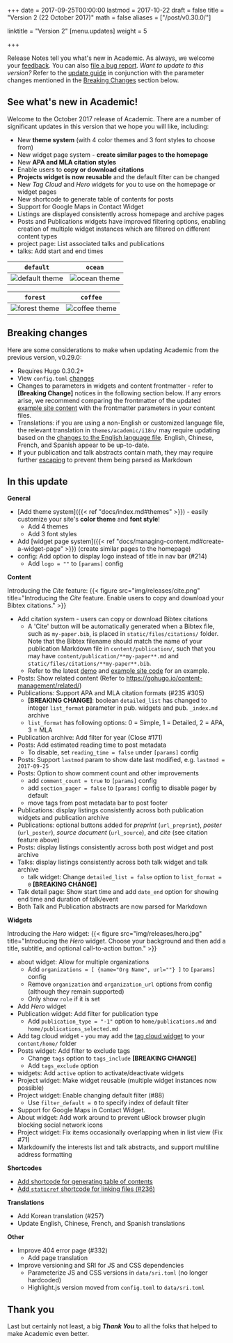+++
date = 2017-09-25T00:00:00
lastmod = 2017-10-22
draft = false
title = "Version 2 (22 October 2017)"
math = false
aliases = ["/post/v0.30.0/"]

linktitle = "Version 2"
[menu.updates]
  weight = 5

+++

Release Notes tell you what's new in Academic. As always, we welcome your [feedback](https://github.com/gcushen/hugo-academic/issues). You can also [file a bug report](https://github.com/gcushen/hugo-academic/issues). *Want to update to this version?* Refer to the [update guide](../../docs/update) in conjunction with the parameter changes mentioned in the [Breaking Changes](#breaking-changes) section below.

## See what's new in Academic!

Welcome to the October 2017 release of Academic. There are a number of significant updates in this version that we hope you will like, including:

- New **theme system** (with 4 color themes and 3 font styles to choose from)
- New widget page system - **create similar pages to the homepage**
- New **APA and MLA citation styles**
- Enable users to **copy or download citations**
- **Projects widget is now reusable** and the default filter can be changed
- New *Tag Cloud* and *Hero* widgets for you to use on the homepage or widget pages
- New shortcode to generate table of contents for posts
- Support for Google Maps in Contact Widget
- Listings are displayed consistently across homepage and archive pages
- Posts and Publications widgets have improved filtering options, enabling creation of multiple widget instances which are filtered on different content types
- project page: List associated talks and publications
- talks: Add start and end times

| `default` | `ocean` |
| --- | --- |
| ![default theme](https://raw.githubusercontent.com/gcushen/hugo-academic/master/images/theme-default.png)| ![ocean theme](https://raw.githubusercontent.com/gcushen/hugo-academic/master/images/theme-ocean.png) |

| `forest` | `coffee` |
| --- | --- |
| ![forest theme](https://raw.githubusercontent.com/gcushen/hugo-academic/master/images/theme-forest.png) | ![coffee theme](https://raw.githubusercontent.com/gcushen/hugo-academic/master/images/theme-coffee-playfair.png) |


## Breaking changes

Here are some considerations to make when updating Academic from the previous version, v0.29.0:

- Requires Hugo 0.30.2+
-  View `config.toml` [changes](https://github.com/gcushen/hugo-academic/compare/v0.29.0...v2.0.0#diff-991d2a2fe208cdee83955ad6e9a323a7)
- Changes to parameters in widgets and content frontmatter - refer to **[Breaking Change]** notices in the following section below. If any errors arise, we recommend comparing the frontmatter of the updated [example site content](https://github.com/gcushen/hugo-academic/tree/v2.0.0/exampleSite/content) with the frontmatter parameters in your content files.
- Translations: if you are using a non-English or customized language file, the relevant translation in `themes/academic/i18n/` may require updating based on the [changes to the English language file](https://github.com/gcushen/hugo-academic/compare/v0.29.0...v2.0.0#diff-916a95a0463ea1bd7c2d26bd73fbc9b2). English, Chinese, French, and Spanish appear to be up-to-date.
- If your publication and talk abstracts contain math, they may require further [escaping](https://sourcethemes.com/academic/docs/writing-markdown-latex/#rm-latex-math) to prevent them being parsed as Markdown

## In this update

**General**

- [Add theme system]({{< ref "docs/index.md#themes" >}}) - easily customize your site's **color theme** and **font style**!
  - Add 4 themes
  - Add 3 font styles
- Add [widget page system]({{< ref "docs/managing-content.md#create-a-widget-page" >}}) (create similar pages to the homepage)
- config: Add option to display logo instead of title in nav bar (#214)
  - Add `logo = ""` to `[params]` config

**Content**

Introducing the *Cite* feature:
{{< figure src="img/releases/cite.png" title="Introducing the *Cite* feature. Enable users to copy and download your Bibtex citations." >}}

- Add citation system - users can copy or download Bibtex citations
  - A 'Cite' button will be automatically generated when a Bibtex file, such as `my-paper.bib`, is placed in `static/files/citations/` folder. Note that the Bibtex filename should match the name of your publication Markdown file in `content/publication/`, such that you may have `content/publication/**my-paper**.md` and `static/files/citations/**my-paper**.bib`.
  - Refer to the latest [demo](https://sourcethemes.com/academic/) and [example site code](https://github.com/gcushen/hugo-academic/tree/master/exampleSite) for an example.
- Posts: Show related content (Refer to https://gohugo.io/content-management/related/)
- Publications: Support APA and MLA citation formats (#235 #305)
  - **[BREAKING CHANGE]**: boolean `detailed_list` has changed to
  integer `list_format` parameter in pub. widgets and pub. `_index.md` archive
  - `list_format` has following options: 0 = Simple, 1 = Detailed, 2 = APA, 3 = MLA
- Publication archive: Add filter for year (Close #171)
- Posts: Add estimated reading time to post metadata  
  - To disable, set `reading_time = false` under `[params]` config
- Posts: Support `lastmod` param to show date last modified, e.g. `lastmod = 2017-09-25`
- Posts: Option to show comment count and other improvements
  * add `comment_count = true` to `[params]` config
  * add `section_pager = false` to `[params]` config to disable pager by default
  * move tags from post metadata bar to post footer
- Publications: display listings consistently across both publication widgets and publication archive
- Publications: optional buttons added for *preprint* (`url_preprint`), *poster* (`url_poster`), *source document* (`url_source`), and *cite* (see citation feature above)
- Posts: display listings consistently across both post widget and post archive
- Talks: display listings consistently across both talk widget and talk archive
  - talk widget: Change `detailed_list = false` option to `list_format = 0` **[BREAKING CHANGE]**
- Talk detail page: Show start time and add `date_end` option for showing end time and duration of talk/event
- Both Talk and Publication abstracts are now parsed for Markdown

**Widgets**

Introducing the *Hero* widget:
{{< figure src="img/releases/hero.jpg" title="Introducing the *Hero* widget. Choose your background and then add a title, subtitle, and optional call-to-action button." >}}

- about widget: Allow for multiple organizations
  - Add `organizations = [ {name="Org Name", url=""} ]` to `[params]` config
  - Remove `organization` and `organization_url` options from config (although they remain supported)
  - Only show `role` if it is set
- Add *Hero* widget
- Publication widget: Add filter for publication type
  - Add `publication_type = "-1"` option to `home/publications.md` and `home/publications_selected.md`
- Add tag cloud widget - you may add the [tag cloud widget](https://raw.githubusercontent.com/gcushen/hugo-academic/master/exampleSite/content/home/tags.md) to your `content/home/` folder
- Posts widget: Add filter to exclude tags
  - Change `tags` option to `tags_include` **[BREAKING CHANGE]**
  - Add `tags_exclude` option
- widgets: Add `active` option to activate/deactivate widgets
- Project widget: Make widget reusable (multiple widget instances now possible)
- Project widget: Enable changing default filter (#88)
  - Use `filter_default = 0` to specify index of default filter
- Support for Google Maps in Contact Widget.
- About widget: Add work around to prevent uBlock browser plugin blocking social network icons
- Project widget: Fix items occasionally overlapping when in list view (Fix #71) 
- Markdownify the interests list and talk abstracts, and support multiline address formatting

**Shortcodes**

- [Add shortcode for generating table of contents](https://sourcethemes.com/academic/docs/writing-markdown-latex/#table-of-contents)
- [Add `staticref` shortcode for linking files (#236)](https://sourcethemes.com/academic/docs/writing-markdown-latex/#links)

**Translations**

- Add Korean translation (#257)
- Update English, Chinese, French, and Spanish translations

**Other**

- Improve 404 error page (#332)
  - Add page translation
- Improve versioning and SRI for JS and CSS dependencies
  - Parameterize JS and CSS versions in `data/sri.toml` (no longer hardcoded)
  - Highlight.js version moved from `config.toml` to `data/sri.toml`

## Thank you

Last but certainly not least, a big **_Thank You_** to all the folks that helped to make Academic even better.
